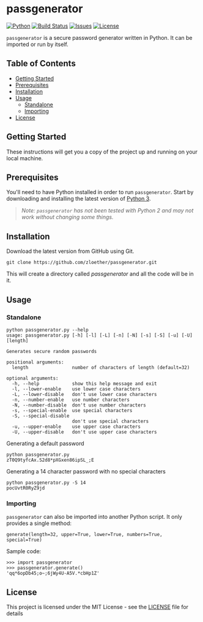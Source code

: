 # passgenerator
[![Python](https://img.shields.io/badge/python-v3.4+-blue.svg)](https://www.python.org/)
[![Build Status](https://travis-ci.org/zloether/passgenerator.svg?branch=master)](https://travis-ci.org/zloether/passgenerator)
[![Issues](https://img.shields.io/github/issues/zloether/passgenerator.svg)](https://github.com/zloether/passgenerator/issues)
[![License](https://img.shields.io/github/license/zloether/passgenerator.svg)](https://opensource.org/licenses/MIT)

`passgenerator` is a secure password generator written in Python. It can be imported or run by itself.

## Table of Contents
- [Getting Started](#getting-started)
- [Prerequisites](#prerequisites)
- [Installation](#installation)
- [Usage](#usage)
    - [Standalone](#standalone)
    - [Importing](#importing)
- [License](#license)

## Getting Started
These instructions will get you a copy of the project up and running on your local machine.

## Prerequisites
You'll need to have Python installed in order to run `passgenerator`. Start by downloading and installing the latest version of [Python 3](https://www.python.org/downloads/).
> *Note: `passgenerator` has not been tested with Python 2 and may not work without changing some things.*


## Installation
Download the latest version from GitHub using Git.
```
git clone https://github.com/zloether/passgenerator.git
```
This will create a directory called *passgenerator* and all the code will be in it.

## Usage
### Standalone
```
python passgenerator.py --help
usage: passgenerator.py [-h] [-l] [-L] [-n] [-N] [-s] [-S] [-u] [-U] [length]

Generates secure random passwords

positional arguments:
  length                number of characters of length (default=32)

optional arguments:
  -h, --help            show this help message and exit
  -l, --lower-enable    use lower case characters
  -L, --lower-disable   don't use lower case characters
  -n, --number-enable   use number characters
  -N, --number-disable  don't use number characters
  -s, --special-enable  use special characters
  -S, --special-disable
                        don't use special characters
  -u, --upper-enable    use upper case characters
  -U, --upper-disable   don't use upper case characters
```

Generating a default password
```
python passgenerator.py
zT0Q9tyfcAx.S2d8*pXGxen86ipSL_;E
```

Generating a 14 character password with no special characters
```
python passgenerator.py -S 14
pocUvtR0RyZ9jd
```
### Importing
`passgenerator` can also be imported into another Python script. It only provides a single method:
```
generate(length=32, upper=True, lower=True, numbers=True, special=True)
```

Sample code:
```
>>> import passgenerator
>>> passgenerator.generate()
'qq*6opDb45;o~;6jWy4U-A5V.*cbHp1Z'
```


## License

This project is licensed under the MIT License - see the [LICENSE](LICENSE) file for details
